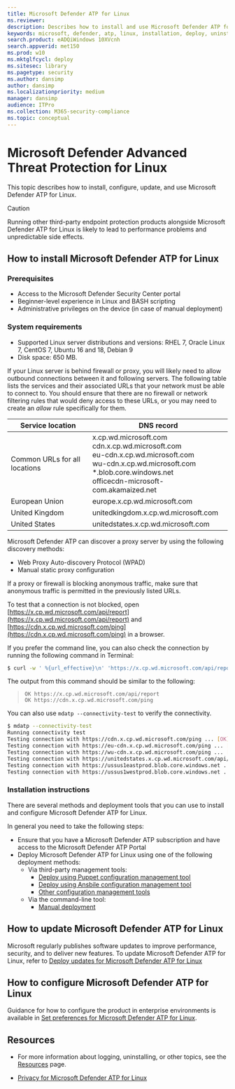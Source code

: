 ```yaml
---
title: Microsoft Defender ATP for Linux
ms.reviewer: 
description: Describes how to install and use Microsoft Defender ATP for Linux.
keywords: microsoft, defender, atp, linux, installation, deploy, uninstallation, puppet, ansible, linux, redhat, ubuntu, debian, sles, suse, centos
search.product: eADQiWindows 10XVcnh
search.appverid: met150
ms.prod: w10
ms.mktglfcycl: deploy
ms.sitesec: library
ms.pagetype: security
ms.author: dansimp
author: dansimp
ms.localizationpriority: medium
manager: dansimp
audience: ITPro
ms.collection: M365-security-compliance 
ms.topic: conceptual
---
```


# Microsoft Defender Advanced Threat Protection for Linux

This topic describes how to install, configure, update, and use Microsoft Defender ATP for Linux.

> [!CAUTION]
> Running other third-party endpoint protection products alongside Microsoft Defender ATP for Linux is likely to lead to performance problems and unpredictable side effects.
 
## How to install Microsoft Defender ATP for Linux

### Prerequisites

- Access to the Microsoft Defender Security Center portal
- Beginner-level experience in Linux and BASH scripting
- Administrative privileges on the device (in case of manual deployment)

### System requirements

- Supported Linux server distributions and versions: RHEL 7, Oracle Linux 7, CentOS 7, Ubuntu 16 and 18, Debian 9
- Disk space: 650 MB. 

If your Linux server is behind firewall or proxy, you will likely need to allow outbound connections between it and following servers. The following table lists the services and their associated URLs that your network must be able to connect to. You should ensure that there are no firewall or network filtering rules that would deny access to these URLs, or you may need to create an *allow* rule specifically for them.

| Service location                         | DNS record              |
| ---------------------------------------- | ----------------------- |
| Common URLs for all locations            |  x.cp.wd.microsoft.com <br/> cdn.x.cp.wd.microsoft.com <br/> eu-cdn.x.cp.wd.microsoft.com <br/> wu-cdn.x.cp.wd.microsoft.com <br/> *.blob.core.windows.net <br/> officecdn-microsoft-com.akamaized.net |
| European Union                           | europe.x.cp.wd.microsoft.com |
| United Kingdom                           | unitedkingdom.x.cp.wd.microsoft.com |
| United States                            | unitedstates.x.cp.wd.microsoft.com |

Microsoft Defender ATP can discover a proxy server by using the following discovery methods:
- Web Proxy Auto-discovery Protocol (WPAD)
- Manual static proxy configuration

If a proxy or firewall is blocking anonymous traffic, make sure that anonymous traffic is permitted in the previously listed URLs.

To test that a connection is not blocked, open [https://x.cp.wd.microsoft.com/api/report](https://x.cp.wd.microsoft.com/api/report) and [https://cdn.x.cp.wd.microsoft.com/ping](https://cdn.x.cp.wd.microsoft.com/ping) in a browser.

If you prefer the command line, you can also check the connection by running the following command in Terminal:

```bash
$ curl -w ' %{url_effective}\n' 'https://x.cp.wd.microsoft.com/api/report' 'https://cdn.x.cp.wd.microsoft.com/ping'
```

The output from this command should be similar to the following:

> `OK https://x.cp.wd.microsoft.com/api/report`  
> `OK https://cdn.x.cp.wd.microsoft.com/ping`

You can also use ```mdatp --connectivity-test``` to verify the connectivity.

```bash
$ mdatp --connectivity-test
Running connectivity test
Testing connection with https://cdn.x.cp.wd.microsoft.com/ping ... [OK]
Testing connection with https://eu-cdn.x.cp.wd.microsoft.com/ping ... [OK]
Testing connection with https://wu-cdn.x.cp.wd.microsoft.com/ping ... [OK]
Testing connection with https://unitedstates.x.cp.wd.microsoft.com/api/report ... [OK]
Testing connection with https://ussus1eastprod.blob.core.windows.net ... [OK]
Testing connection with https://ussus1westprod.blob.core.windows.net ... [OK]
```

### Installation instructions

There are several methods and deployment tools that you can use to install and configure Microsoft Defender ATP for Linux.

In general you need to take the following steps:

- Ensure that you have a Microsoft Defender ATP subscription and have access to the Microsoft Defender ATP Portal
- Deploy Microsoft Defender ATP for Linux using one of the following deployment methods:
  - Via third-party management tools:
    - [Deploy using Puppet configuration management tool](microsoft-defender-atp-linux-install-with-puppet.md)
    - [Deploy using Ansbile configuration management tool](microsoft-defender-atp-linux-install-with-ansible.md)
    - [Other configuration management tools](microsoft-defender-atp-linux-install-with-other-configtool.md)
  - Via the command-line tool:
    - [Manual deployment](microsoft-defender-atp-linux-install-manually.md)

## How to update Microsoft Defender ATP for Linux


Microsoft regularly publishes software updates to improve performance, security, and to deliver new features. To update Microsoft Defender ATP for Linux, refer to [Deploy updates for Microsoft Defender ATP for Linux](microsoft-defender-atp-linux-updates.md)

## How to configure Microsoft Defender ATP for Linux

Guidance for how to configure the product in enterprise environments is available in [Set preferences for Microsoft Defender ATP for Linux](microsoft-defender-atp-linux-preferences.md).

## Resources

- For more information about logging, uninstalling, or other topics, see the [Resources](microsoft-defender-atp-linux-resources.md) page.

- [Privacy for Microsoft Defender ATP for Linux](microsoft-defender-atp-linux-privacy.md)
